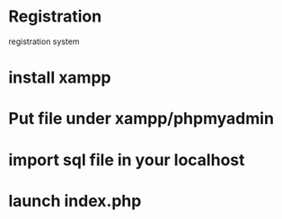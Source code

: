 # Registration
registration system


# install xampp 

# Put file under xampp/phpmyadmin

# import sql file in your localhost

# launch index.php
